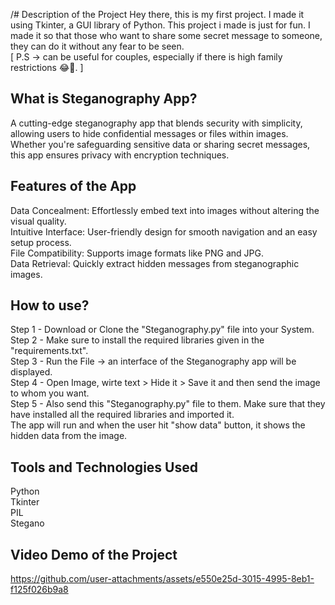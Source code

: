 /# Description of the Project
Hey there, this is my first project. I made it using Tkinter, a GUI library of Python. This project i made is just for fun.
I made it so that those who want to share some secret message to someone, they can do it without any fear to be seen. <br>
[ P.S -> can be useful for couples, especially if there is high family restrictions 😂🤣. ]
<h2>What is Steganography App?</h2>
<p>A cutting-edge steganography app that blends security with simplicity, allowing users to hide confidential messages or files within images. Whether you're safeguarding sensitive data or sharing secret messages, this app ensures privacy with encryption techniques.</p>
<h2>Features of the App</h2>
Data Concealment: Effortlessly embed text into images without altering the visual quality.<br>
Intuitive Interface: User-friendly design for smooth navigation and an easy setup process.<br>
File Compatibility: Supports image formats like PNG and JPG.<br>
Data Retrieval: Quickly extract hidden messages from steganographic images.<br>

<h2>How to use?</h2>
Step 1 - Download or Clone the "Steganography.py" file into your System. <br>
Step 2 - Make sure to install the required libraries given in the "requirements.txt".  <br>
Step 3 - Run the File -> an interface of the Steganography app will be displayed.  <br>
Step 4 - Open Image, wirte text > Hide it > Save it and then send the image to whom you want.  <br>
Step 5 - Also send this "Steganography.py" file to them. Make sure that they have installed all the required libraries and imported it. <br>
The app will run and when the user hit "show data" button, it shows the hidden data from the image.

<h2> Tools and Technologies Used </h2>
Python <br>
Tkinter <br>
PIL <br>
Stegano

<h2>Video Demo of the Project</h2>


https://github.com/user-attachments/assets/e550e25d-3015-4995-8eb1-f125f026b9a8





